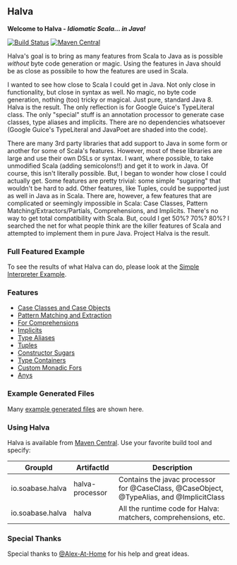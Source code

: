 ## Halva

**Welcome to Halva - _Idiomatic Scala... in Java!_**

[![Build Status](https://travis-ci.org/Randgalt/halva.svg?branch=master)](https://travis-ci.org/Randgalt/halva)
[![Maven Central](https://img.shields.io/maven-central/v/io.soabase.halva/halva.svg)](http://search.maven.org/#search%7Cga%7C1%7Chalva)

Halva's goal is to bring as many features from Scala to Java as is possible _without_ byte code generation 
or magic. Using the features in Java should be as close as possibile to how the features are used in Scala.

I wanted to see how close to Scala I could get in Java. Not only close in functionality, but close in syntax as well.
No magic, no byte code generation, nothing (too) tricky or magical. Just pure, standard Java 8. Halva is the result. The only reflection is for Google Guice's TypeLiteral class. The only "special" stuff is an annotation processor to generate case classes, type aliases and implicits. There are no dependencies whatsoever (Google Guice's TypeLiteral and JavaPoet are shaded into the code).

There are many 3rd party libraries that add support to Java in some form or another for some of Scala's features. However, most of these libraries are large and use their own DSLs or syntax. I want, where possible, to take unmodified Scala (adding semicolons!!) and get it to work in Java. Of course, this isn't literally possible. But, I began to wonder how close I could actually get.
Some features are pretty trivial: some simple "sugaring" that wouldn't be hard to add. Other features, like Tuples, could be supported just as well in Java as in Scala. There are, however, a few features that are complicated or seemingly impossible in Scala: Case Classes, Pattern Matching/Extractors/Partials, Comprehensions, and Implicits. There's no way to get total compatibility with Scala. But, could I get 50%? 70%? 80%? I searched the net for what people think are the killer features of Scala and attempted to implement them in pure Java. Project Halva is the result.

### Full Featured Example

To see the results of what Halva can do, please look at the [Simple Interpreter Example](../../tree/master/examples/README.md).

### Features

* [Case Classes and Case Objects](../../tree/master/halva/src/main/java/io/soabase/halva/caseclass/README.md)
* [Pattern Matching and Extraction](../../tree/master/halva/src/main/java/io/soabase/halva/matcher/README.md)
* [For Comprehensions](../../tree/master/halva/src/main/java/io/soabase/halva/comprehension/README.md)
* [Implicits](../../tree/master/halva/src/main/java/io/soabase/halva/implicit/README.md)
* [Type Aliases](../../tree/master/halva/src/main/java/io/soabase/halva/alias/README.md)
* [Tuples](../../tree/master/halva/src/main/java/io/soabase/halva/tuple/README.md)
* [Constructor Sugars](../../tree/master/halva/src/main/java/io/soabase/halva/sugar/README.md)
* [Type Containers](../../tree/master/halva/src/main/java/io/soabase/halva/container/README.md)
* [Custom Monadic Fors](../../tree/master/halva/src/main/java/io/soabase/halva/sugar/CUSTOM.md)
* [Anys](../../tree/master/halva/src/main/java/io/soabase/halva/sugar/README.md)

### Example Generated Files

Many [example generated files](../../tree/master/examples/example-generated/README.md) are shown here.

### Using Halva

Halva is available from [Maven Central](http://search.maven.org/#search%7Cga%7C1%7Chalva). Use your favorite build tool and specify:

| GroupId | ArtifactId | Description |
|---------|------------|-------------|
| io.soabase.halva | halva-processor | Contains the javac processor for @CaseClass, @CaseObject, @TypeAlias, and @ImplicitClass |
| io.soabase.halva | halva | All the runtime code for Halva: matchers, comprehensions, etc. |

### Special Thanks

Special thanks to [@Alex-At-Home](https://github.com/Alex-At-Home) for his help and great ideas.
